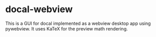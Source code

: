 # docal-webview

This is a GUI for docal implemented as a webview desktop app using pywebview. It uses KaTeX for the preview math rendering.
